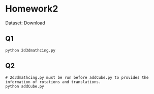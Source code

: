 # Homework2

Dataset: [Download](https://drive.google.com/u/0/uc?export=download&confirm=qrVw&id=1GrCpYJFc8IZM_Uiisq6e8UxwVMFvr4AJ)

## Q1
```shell
python 2d3dmathcing.py
```

## Q2
```shell
# 2d3dmathcing.py must be run before addCube.py to provides the information of rotations and translations.
python addCube.py
```